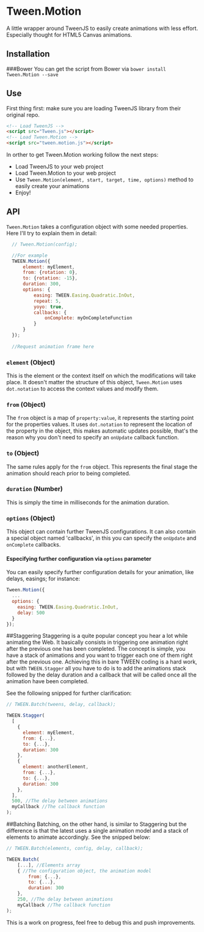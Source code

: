 # Tween.Motion
A little wrapper around TweenJS to easily create animations with less effort. Especially thought for HTML5 Canvas animations.

## Installation
###Bower
You can get the script from Bower via `bower install Tween.Motion --save`

## Use
First thing first: make sure you are loading TweenJS library from their original repo. 
```html
<!-- Load TweenJS -->
<script src="Tween.js"></script>
<!-- Load Tween.Motion -->
<script src="tween.motion.js"></script>
```

In orther to get Tween.Motion working follow the next steps:
* Load TweenJS to your web project
* Load Tween.Motion to your web project
* Use `Tween.Motion(element, start, target, time, options)` method to easily create your animations
* Enjoy!

## API
`Tween.Motion` takes a configuration object with some needed properties. Here I'll try to explain them in detail:

```javascript
  // Tween.Motion(config);

  //For example
  TWEEN.Motion({
      element: myElement,
      from: {rotation: 0},
      to: {rotation: -15},
      duration: 300,
      options: {
          easing: TWEEN.Easing.Quadratic.InOut,
          repeat: 5,
          yoyo: true,
          callbacks: {
              onComplete: myOnCompleteFunction
          }
      }
  });
  
  //Request animation frame here
```

### `element` (Object)
This is the element or the context itself on which the modifications will take place. It doesn't matter the structure of this object, `Tween.Motion` uses `dot.notation` to access the context values and modify them.

### `from` (Object)
The `from` object is a map of `property:value`, it represents the starting point for the properties values. It uses `dot.notation` to represent the location of the property in the object, this makes automatic updates possible, that's the reason why you don't need to specify an `onUpdate` callback function.

### `to` (Object)
The same rules apply for the `from` object. This represents the final stage the animation should reach prior to being completed.

### `duration` (Number)
This is simply the time in milliseconds for the animation duration.

### `options` (Object)
This object can contain further TweenJS configurations. 
It can also contain a special object named 'callbacks', in this you can specify the `onUpdate` and `onComplete` callbacks.

#### Especifying further configuration via `options` parameter
You can easily specify further configuration details for your animation, like delays, easings; for instance:
```javascript
Tween.Motion({
  ...
  options: {
    easing: TWEEN.Easing.Quadratic.InOut,
    delay: 500
  }
});
```

##Staggering
Staggering is a quite popular concept you hear a lot while animating the Web. It basically consists in triggering one animation right after the previous one has been completed. The concept is simple, you have a stack of animations and you want to trigger each one of them right after the previous one. Achieving this in bare TWEEN coding is a hard work, but with `TWEEN.Stagger` all you have to do is to add the animations stack followed by the delay duration and a callback that will be called once all the animation have been completed.

See the following snipped for further clarification:

```javascript
// TWEEN.Batch(tweens, delay, callback);

TWEEN.Stagger(
  [
    {
      element: myElement,
      from: {...},
      to: {...},
      duration: 300
    },
    {
      element: anotherElement,
      from: {...},
      to: {...},
      duration: 300
    },
  ],
  500, //The delay between animations
  myCallback //The callback function
);
```

##Batching
Batching, on the other hand, is similar to Staggering but the difference is that the latest uses a single animation model and a stack of elements to animate accordingly. See the snipped below:

```javascript
// TWEEN.Batch(elements, config, delay, callback);

TWEEN.Batch(
	[...], //Elements array
    { //The configuration object, the animation model
    	from: {...},
        to: {...},
        duration: 300
    },
    250, //The delay between animations
    myCallback //The callback function
);
```

This is a work on progress, feel free to debug this and push improvements.
